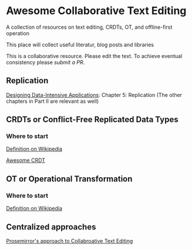 # Awesome Collaborative Text Editing

A collection of resources on text editing, CRDTs, OT, and offline-first operation

This place will collect useful literatur, blog posts and libraries

This is a collaborative resource. Please edit the text. To achieve eventual consistency please _submit a PR_.

## Replication

[Designing Data-Intensive Applications](https://www.oreilly.com/library/view/designing-data-intensive-applications/9781491903063/): Chapter 5: Replication (The other chapters in Part II are relevant as well)

## CRDTs or Conflict-Free Replicated Data Types

### Where to start

[Definition on Wikipedia](https://en.wikipedia.org/wiki/Conflict-free_replicated_data_type)

[Awesome CRDT](https://github.com/alangibson/awesome-crdt)

## OT or Operational Transformation

### Where to start

[Definition on Wikipedia](https://en.wikipedia.org/wiki/Operational_transformation)

## Centralized approaches

[Prosemirror's approach to Collabroative Text Editing](http://marijnhaverbeke.nl/blog/collaborative-editing.html)
